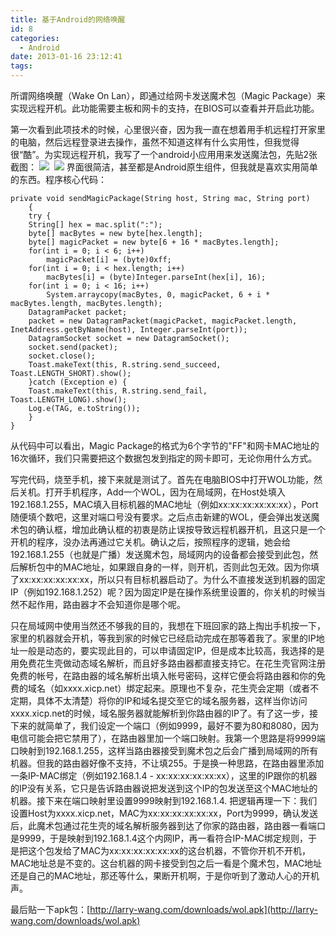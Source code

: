 ```yaml
---
title: 基于Android的网络唤醒
id: 8
categories:
  - Android
date: 2013-01-16 23:12:41
tags:
---
```


所谓网络唤醒（Wake On Lan），即通过给网卡发送魔术包（Magic Package）来实现远程开机。此功能需要主板和网卡的支持，在BIOS可以查看并开启此功能。

第一次看到此项技术的时候，心里很兴奋，因为我一直在想着用手机远程打开家里的电脑，然后远程登录进去操作，虽然不知道这样有什么实用性，但我觉得很“酷”。为实现远程开机，我写了一个android小应用用来发送魔法包，先贴2张截图：
![](//res.cloudinary.com/larry/image/upload/c_scale,w_300/v1469584329/wol_android_ui_1_jljspw.png)  ![](//res.cloudinary.com/larry/image/upload/c_scale,w_300/v1469584332/wol_android_ui_2_vvyysf.png)
界面很简洁，甚至都是Android原生组件，但我就是喜欢实用简单的东西。程序核心代码：
```
private void sendMagicPackage(String host, String mac, String port)
    {
    try {
    String[] hex = mac.split(":");
    byte[] macBytes = new byte[hex.length];
    byte[] magicPacket = new byte[6 + 16 * macBytes.length];
    for(int i = 0; i < 6; i++)
        magicPacket[i] = (byte)0xff;
    for(int i = 0; i < hex.length; i++)
        macBytes[i] = (byte)Integer.parseInt(hex[i], 16);
    for(int i = 0; i < 16; i++)
        System.arraycopy(macBytes, 0, magicPacket, 6 + i * macBytes.length, macBytes.length);
    DatagramPacket packet;
    packet = new DatagramPacket(magicPacket, magicPacket.length, InetAddress.getByName(host), Integer.parseInt(port));
    DatagramSocket socket = new DatagramSocket();
    socket.send(packet);
    socket.close();
    Toast.makeText(this, R.string.send_succeed, Toast.LENGTH_SHORT).show();
    }catch (Exception e) {
    Toast.makeText(this, R.string.send_fail, Toast.LENGTH_LONG).show();
    Log.e(TAG, e.toString());
    }
}
```
从代码中可以看出，Magic Package的格式为6个字节的"FF"和网卡MAC地址的16次循环，我们只需要把这个数据包发到指定的网卡即可，无论你用什么方式。

写完代码，烧至手机，接下来就是测试了。首先在电脑BIOS中打开WOL功能，然后关机。打开手机程序，Add一个WOL，因为在局域网，在Host处填入192.168.1.255，MAC填入目标机器的MAC地址（例如xx:xx:xx:xx:xx:xx），Port随便填个数吧，这里对端口号没有要求。之后点击新建的WOL，便会弹出发送魔术包的确认框，增加此确认框的初衷是防止误按导致远程机器开机，且这只是一个开机的程序，没办法再通过它关机。确认之后，按照程序的逻辑，她会给192.168.1.255（也就是广播）发送魔术包，局域网内的设备都会接受到此包，然后解析包中的MAC地址，如果跟自身的一样，则开机，否则此包无效。因为你填了xx:xx:xx:xx:xx:xx，所以只有目标机器启动了。为什么不直接发送到机器的固定IP（例如192.168.1.252）呢？因为固定IP是在操作系统里设置的，你关机的时候当然不起作用，路由器才不会知道你是哪个呢。

只在局域网中使用当然还不够我的目的，我想在下班回家的路上掏出手机按一下，家里的机器就会开机，等我到家的时候它已经启动完成在那等着我了。家里的IP地址一般是动态的，要实现此目的，可以申请固定IP，但是成本比较高，我选择的是用免费花生壳做动态域名解析，而且好多路由器都直接支持它。在花生壳官网注册免费的帐号，在路由器的域名解析出填入帐号密码，这样它便会将路由器和你的免费的域名（如xxxx.xicp.net）绑定起来。原理也不复杂，花生壳会定期（或者不定期，具体不太清楚）将你的IP和域名提交至它的域名服务器，这样当你访问xxxx.xicp.net的时候，域名服务器就能解析到你路由器的IP了。有了这一步，接下来的就简单了，我们设定一个端口（例如9999，最好不要为80和8080，因为电信可能会把它禁用了），在路由器里加一个端口映射。我第一个思路是将9999端口映射到192.168.1.255，这样当路由器接受到魔术包之后会广播到局域网的所有机器。但我的路由器好像不支持，不让填255。于是换一种思路，在路由器里添加一条IP-MAC绑定（例如192.168.1.4 - xx:xx:xx:xx:xx:xx），这里的IP跟你的机器的IP没有关系，它只是告诉路由器说把发送到这个IP的包发送至这个MAC地址的机器。接下来在端口映射里设置9999映射到192.168.1.4\. 把逻辑再理一下：我们设置Host为xxxx.xicp.net，MAC为xx:xx:xx:xx:xx:xx，Port为9999，确认发送后，此魔术包通过花生壳的域名解析服务器到达了你家的路由器，路由器一看端口是9999，于是映射到192.168.1.4这个内网IP，再一看符合IP-MAC绑定规则，于是把这个包发给了MAC为xx:xx:xx:xx:xx:xx的这台机器，不管你开机不开机，MAC地址总是不变的。这台机器的网卡接受到包之后一看是个魔术包，MAC地址还是自己的MAC地址，那还等什么，果断开机啊，于是你听到了激动人心的开机声。

最后贴一下apk包：[http://larry-wang.com/downloads/wol.apk](http://larry-wang.com/downloads/wol.apk)
